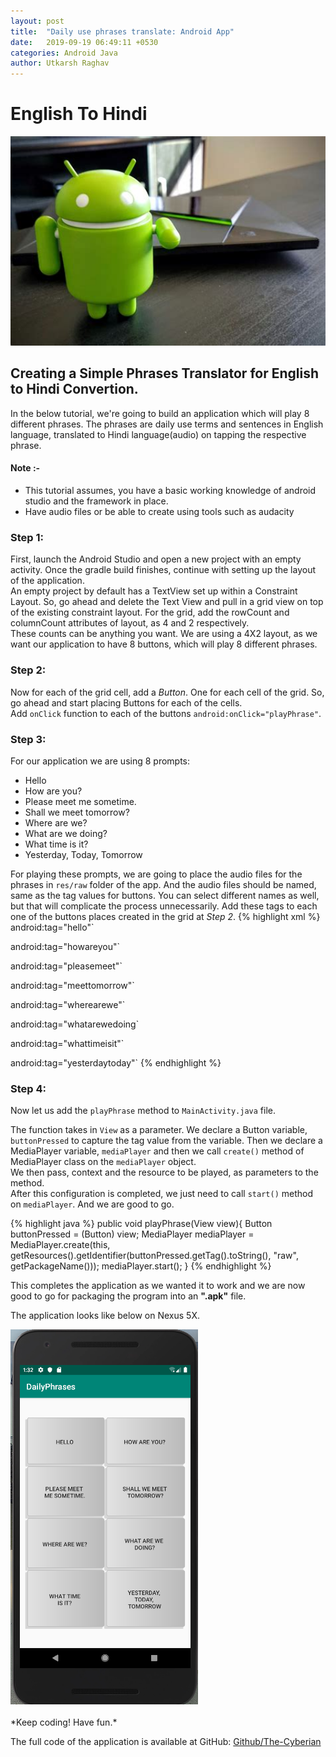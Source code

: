 ```yaml
---
layout: post
title:  "Daily use phrases translate: Android App"
date:   2019-09-19 06:49:11 +0530
categories: Android Java
author: Utkarsh Raghav
---
```

# English To Hindi
<img id="android-bot" class="mx-auto" src="/assets/images/posts/android-bot.jpeg" alt="board" style="width: 550px;">

## Creating a Simple Phrases Translator for English to Hindi Convertion.

In the below tutorial, we're going to build an application which will play 8 different phrases. The phrases are daily use terms and sentences in English language, translated to Hindi language(audio) on tapping the respective phrase.


#### Note :-<br>
- This tutorial assumes, you have a basic working knowledge of android studio and the framework in place.
- Have audio files or be able to create using tools such as audacity

### Step 1:
First, launch the Android Studio and open a new project with an empty activity. Once the gradle build finishes, continue with setting up the layout of the application. <br>
An empty project by default has a TextView set up within a Constraint Layout. So, go ahead and delete the Text View and pull in a grid view on top of the existing constraint layout. For the grid, add the rowCount and columnCount attributes of layout, as 4 and 2 respectively.<br>
These counts can be anything you want. We are using a 4X2 layout, as we want our application to have 8 buttons, which will play 8 different phrases.


### Step 2:
Now for each of the grid cell, add a *Button*. One for each cell of the grid. So, go ahead and start placing Buttons for each of the cells.<br>
Add `onClick` function to each of the buttons `android:onClick="playPhrase"`.


### Step 3:
For our application we are using 8 prompts:
- Hello
- How are you?
- Please meet me sometime.
- Shall we meet tomorrow?
- Where are we?
- What are we doing?
- What time is it?
- Yesterday, Today, Tomorrow

For playing these prompts, we are going to place the audio files for the phrases in `res/raw` folder of the app.
And the audio files should be named, same as the tag values for buttons. You can select different names as well, but that will complicate the process unnecessarily.
Add these tags to each one of the buttons places created in the grid at *Step 2*.
{% highlight xml %}
android:tag="hello"`

android:tag="howareyou"`

android:tag="pleasemeet"`

android:tag="meettomorrow"`

android:tag="wherearewe"`

android:tag="whatarewedoing`

android:tag="whattimeisit"`

android:tag="yesterdaytoday"`
{% endhighlight %}
### Step 4:
Now let us add the `playPhrase` method to `MainActivity.java` file.

The function takes in `View` as a parameter. We declare a Button variable, `buttonPressed` to capture the tag value from the variable.
Then we declare a MediaPlayer variable, `mediaPlayer` and then we call `create()` method of MediaPlayer class on the `mediaPlayer` object.<br>
We then pass, context and the resource to be played, as parameters to the method.<br>
After this configuration is completed, we just need to call `start()` method on `mediaPlayer`. And we are good to go.

{% highlight java %}
 public void playPhrase(View view){
        Button buttonPressed = (Button) view;
        MediaPlayer mediaPlayer = MediaPlayer.create(this, getResources().getIdentifier(buttonPressed.getTag().toString(), "raw", getPackageName()));
        mediaPlayer.start();
      }
{% endhighlight %}

This completes the application as we wanted it to work and we are now good to go for packaging the program into an **".apk"** file.

The application looks like below on Nexus 5X.

<img id="tic-tac-board" src="/assets/images/daily-phrases.png" alt="finished-app" >

<br/>
<br/>
*Keep coding! Have fun.*

The full code of the application is available at GitHub:
[Github/The-Cyberian](https://github.com/TheCyberian)
